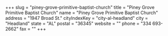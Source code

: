 +++
slug = "piney-grove-primitive-baptist-church"
title = "Piney Grove Primitive Baptist Church"
name = "Piney Grove Primitive Baptist Church"
address = "1947 Broad St."
cityIndexKey = "city-al-headland"
city = "Headland"
state = "AL"
postal = "36345"
website = ""
phone = "334 693-2662"
fax = ""
+++
